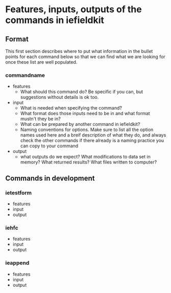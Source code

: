 # Features, inputs, outputs of the commands in iefieldkit

## Format

This first section describes where to put what information in the bullet points for each command below so that we can find what we are looking for once these list are well populated.

### commandname
* features
  * What should this command do? Be specific if you can, but suggestions without details is ok too.
* input
  * What is needed when specifying the command?
  * What format does those inputs need to be in and what format mustn't they be in? 
  * What can be prepared by another command in iefieldkit?
  * Naming conventions for options. Make sure to list all the option names used here and a breif description of what they do, and always check the other commands if there already is a naming practice you can copy to your command
* output
  * what outputs do we expect? What modifications to data set in memory? What returned results? What files written to computer?
  
## Commands in development

### ietestform
* features
* input
* output
### iehfc
* features
* input
* output
### ieappend
* features
* input
* output
